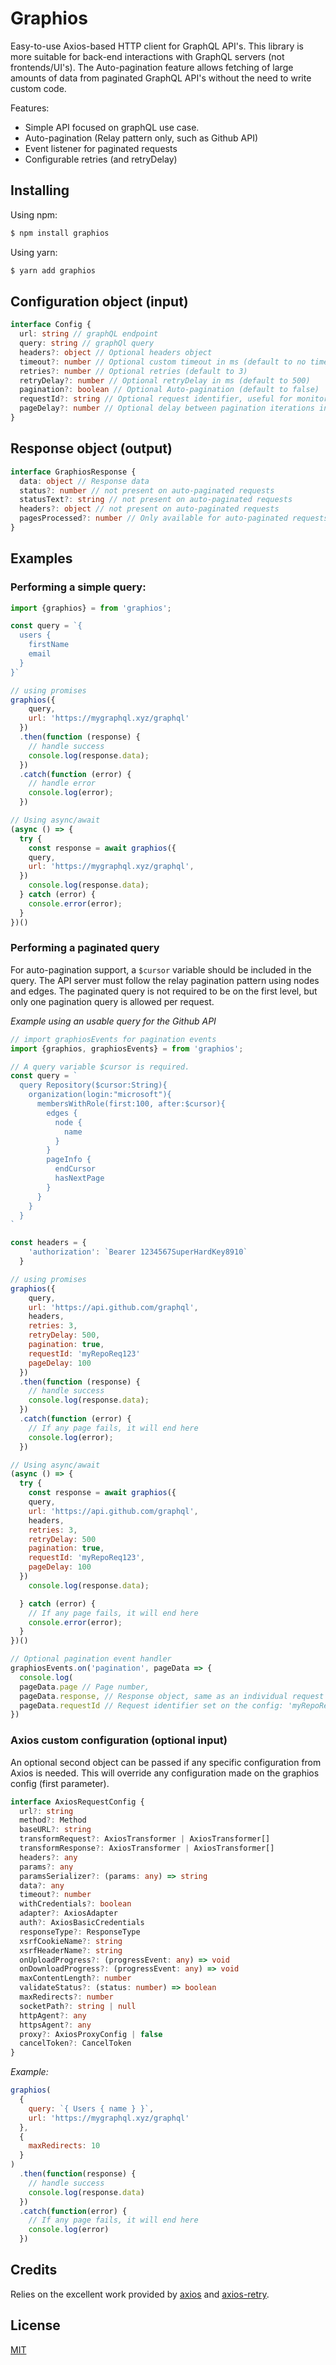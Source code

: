 # Graphios

Easy-to-use Axios-based HTTP client for GraphQL API's. This library is more suitable for back-end interactions with GraphQL servers (not frontends/UI's). The Auto-pagination feature allows fetching of large amounts of data from paginated GraphQL API's without the need to write custom code.

Features:

- Simple API focused on graphQL use case.
- Auto-pagination (Relay pattern only, such as Github API)
- Event listener for paginated requests
- Configurable retries (and retryDelay)

## Installing

Using npm:

```bash
$ npm install graphios
```

Using yarn:

```bash
$ yarn add graphios
```

## Configuration object (input)

```typescript
interface Config {
  url: string // graphQL endpoint
  query: string // graphQl query
  headers?: object // Optional headers object
  timeout?: number // Optional custom timeout in ms (default to no timeout)
  retries?: number // Optional retries (default to 3)
  retryDelay?: number // Optional retryDelay in ms (default to 500)
  pagination?: boolean // Optional Auto-pagination (default to false)
  requestId?: string // Optional request identifier, useful for monitoring page iterations
  pageDelay?: number // Optional delay between pagination iterations in ms (default to 200)
}
```

## Response object (output)

```typescript
interface GraphiosResponse {
  data: object // Response data
  status?: number // not present on auto-paginated requests
  statusText?: string // not present on auto-paginated requests
  headers?: object // not present on auto-paginated requests
  pagesProcessed?: number // Only available for auto-paginated requests
}
```

## Examples

### Performing a simple query:

```js
import {graphios} = from 'graphios';

const query = `{
  users {
    firstName
    email
  }
}`

// using promises
graphios({
    query,
    url: 'https://mygraphql.xyz/graphql'
  })
  .then(function (response) {
    // handle success
    console.log(response.data);
  })
  .catch(function (error) {
    // handle error
    console.log(error);
  })

// Using async/await
(async () => {
  try {
    const response = await graphios({
    query,
    url: 'https://mygraphql.xyz/graphql',
  })
    console.log(response.data);
  } catch (error) {
    console.error(error);
  }
})()
```

### Performing a paginated query

For auto-pagination support, a `$cursor` variable should be included in the query. The API server must follow the relay pagination pattern using nodes and edges. The paginated query is not required to be on the first level, but only one pagination query is allowed per request.

*Example using an usable query for the Github API*

```js
// import graphiosEvents for pagination events
import {graphios, graphiosEvents} = from 'graphios';

// A query variable $cursor is required.
const query = `
  query Repository($cursor:String){
    organization(login:"microsoft"){
      membersWithRole(first:100, after:$cursor){
        edges {
          node {
            name
          }
        }
        pageInfo {
          endCursor
          hasNextPage
        }
      }
    }
  }
`

const headers = {
    'authorization': `Bearer 1234567SuperHardKey8910`
  }

// using promises
graphios({
    query,
    url: 'https://api.github.com/graphql',
    headers,
    retries: 3,
    retryDelay: 500,
    pagination: true,
    requestId: 'myRepoReq123'
    pageDelay: 100
  })
  .then(function (response) {
    // handle success
    console.log(response.data);
  })
  .catch(function (error) {
    // If any page fails, it will end here
    console.log(error);
  })

// Using async/await
(async () => {
  try {
    const response = await graphios({
    query,
    url: 'https://api.github.com/graphql',
    headers,
    retries: 3,
    retryDelay: 500
    pagination: true,
    requestId: 'myRepoReq123',
    pageDelay: 100
  })
    console.log(response.data);

  } catch (error) {
    // If any page fails, it will end here
    console.error(error);
  }
})()

// Optional pagination event handler
graphiosEvents.on('pagination', pageData => {
  console.log(
  pageData.page // Page number,
  pageData.response, // Response object, same as an individual request
  pageData.requestId // Request identifier set on the config: 'myRepoReq123'
})

```

### Axios custom configuration (optional input)

An optional second object can be passed if any specific configuration from Axios is needed. This will override any configuration made on the graphios config (first parameter).

```typescript
interface AxiosRequestConfig {
  url?: string
  method?: Method
  baseURL?: string
  transformRequest?: AxiosTransformer | AxiosTransformer[]
  transformResponse?: AxiosTransformer | AxiosTransformer[]
  headers?: any
  params?: any
  paramsSerializer?: (params: any) => string
  data?: any
  timeout?: number
  withCredentials?: boolean
  adapter?: AxiosAdapter
  auth?: AxiosBasicCredentials
  responseType?: ResponseType
  xsrfCookieName?: string
  xsrfHeaderName?: string
  onUploadProgress?: (progressEvent: any) => void
  onDownloadProgress?: (progressEvent: any) => void
  maxContentLength?: number
  validateStatus?: (status: number) => boolean
  maxRedirects?: number
  socketPath?: string | null
  httpAgent?: any
  httpsAgent?: any
  proxy?: AxiosProxyConfig | false
  cancelToken?: CancelToken
}
```

*Example:*

```js
graphios(
  {
    query: `{ Users { name } }`,
    url: 'https://mygraphql.xyz/graphql'
  },
  {
    maxRedirects: 10
  }
)
  .then(function(response) {
    // handle success
    console.log(response.data)
  })
  .catch(function(error) {
    // If any page fails, it will end here
    console.log(error)
  })
```

## Credits

Relies on the excellent work provided by [axios](https://github.com/axios/axios) and [axios-retry](https://github.com/softonic/axios-retry).

## License

[MIT](LICENSE)
